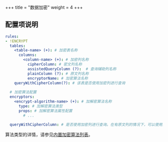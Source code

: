 +++
title = "数据加密"
weight = 4
+++

## 配置项说明

```yaml
rules:
- !ENCRYPT
  tables:
    <table-name> (+): # 加密表名称
      columns:
        <column-name> (+): # 加密列名称
          cipherColumn: # 密文列名称
          assistedQueryColumn (?):  # 查询辅助列名称
          plainColumn (?): # 原文列名称
          encryptorName: # 加密算法名称
    queryWithCipherColumn(?): # 该表是否使用加密列进行查询
    
  # 加密算法配置
  encryptors:
    <encrypt-algorithm-name> (+): # 加解密算法名称
      type: # 加解密算法类型
      props: # 加解密算法属性配置
        # ...

  queryWithCipherColumn: # 是否使用加密列进行查询。在有原文列的情况下，可以使用原文列进行查询
```

算法类型的详情，请参见[内置加密算法列表](/cn/user-manual/shardingsphere-jdbc/builtin-algorithm/encrypt)。
